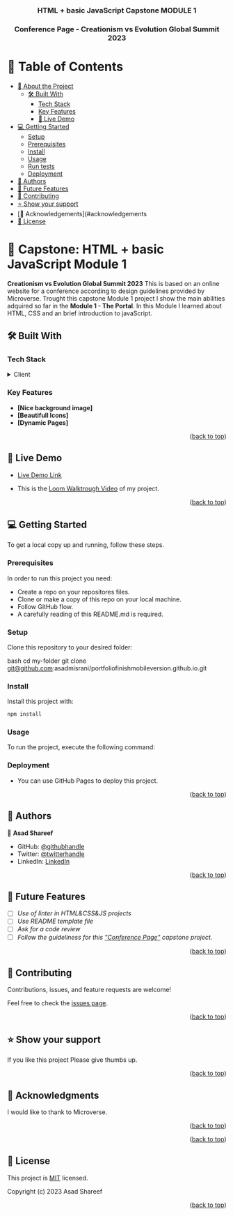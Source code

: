 <a name="readme-top"></a>

<div align="center">

  <h3><b> HTML + basic JavaScript Capstone MODULE 1</b></h3>
  <h3><b>Conference Page - Creationism vs Evolution Global Summit 2023</b></h3>

</div>

# 📗 Table of Contents

- [📖 About the Project](#about-project)
  - [🛠 Built With](#built-with)
    - [Tech Stack](#tech-stack)
    - [Key Features](#key-features)
    - [🚀 Live Demo](#live-demo)
- [💻 Getting Started](#getting-started)
  - [Setup](#setup)
  - [Prerequisites](#prerequisites)
  - [Install](#install)
  - [Usage](#usage)
  - [Run tests](#run-tests)
  - [Deployment](#triangular_flag_on_post-deployment)
- [👥 Authors](#authors)
- [🔭 Future Features](#future-features)
- [🤝 Contributing](#contributing)
- [⭐️ Show your support](#support)
- [🙏 Acknowledgements](#acknowledgements
- [📝 License](#license)

<!-- PROJECT DESCRIPTION -->

# 📖 Capstone: HTML + basic JavaScript Module 1 <a name="about-project"></a>

**Creationism vs Evolution Global Summit 2023** This is based on an online website for a conference according to design guidelines provided by Microverse. Trought this capstone Module 1 project I show the main abilities adquired so far in the **Module 1 - The Portal**. In this Module I learned about HTML, CSS and an brief introduction to javaScript.

## 🛠 Built With <a name="built-with"></a>

### Tech Stack <a name="tech-stack"></a>

<details>
  <summary>Client</summary>
  <ul>
    <li><a href="https://html.com/">Html</a></li>
    <li><a href="">CSS</a></li>
    <li><a href="">JavaScript</a></li>
  </ul>
</details>

<!-- Features -->

### Key Features <a name="key-features"></a>

- **[Nice background image]**
- **[Beautifull Icons]**
- **[Dynamic Pages]**

<p align="right">(<a href="#readme-top">back to top</a>)</p>

<!-- LIVE DEMO -->

## 🚀 Live Demo <a name="live-demo"></a>

- [Live Demo Link](https://asadmisrani.github.io/capstonemodule1.github.io/)

- This is the [Loom Walktrough Video](https://www.loom.com/share/60bcd67bfb264ba081ae8ac442537624) of my project.

<p align="right">(<a href="#readme-top">back to top</a>)</p>

<!-- GETTING STARTED -->

## 💻 Getting Started <a name="getting-started"></a>

To get a local copy up and running, follow these steps.

### Prerequisites

In order to run this project you need:

- Create a repo on your repositores files.
- Clone or make a copy of this repo on your local machine.
- Follow GitHub flow.
- A carefully reading of this README.md is required.

<!--
Example command:

```sh
 gem install rails
```
 -->

### Setup

Clone this repository to your desired folder:

bash
cd my-folder
git clone git@github.com:asadmisrani/portfoliofinishmobileversion.github.io.git

<!--
Example commands:

```sh
  cd my-folder
  git clone git@github.com:myaccount/my-project.git
```
--->

### Install

Install this project with:

```bash
npm install
```

<!--
Example command:

```sh
  cd my-project
  gem install
```
--->

### Usage

To run the project, execute the following command:

<!--
Example command:

```sh
  rails server
```
--->

<!--
Example command:

```sh
  bin/rails test test/models/article_test.rb
```
--->

### Deployment

- You can use GitHub Pages to deploy this project.

<!--
Example:

```sh

```
 -->

<p align="right">(<a href="#readme-top">back to top</a>)</p>

<!-- AUTHORS -->

## 👥 Authors <a name="authors"></a>

👤 **Asad Shareef**

- GitHub: [@githubhandle](https://github.com/asadmisrani)
- Twitter: [@twitterhandle](https://twitter.com/lizaliliafb1)
- LinkedIn: [LinkedIn](https://linkedin.com/in/asadshareef)

<p align="right">(<a href="#readme-top">back to top</a>)</p>

<!-- FUTURE FEATURES -->

## 🔭 Future Features <a name="future-features"></a>

- [ ] _Use of linter in HTML&CSS&JS projects_
- [ ] _Use README template file_
- [ ] _Ask for a code review_
- [ ] _Follow the guideliness for this ["Conference Page"](git@github.com:asadmisrani/capstonemodule1.github.io.git) capstone project._

<p align="right">(<a href="#readme-top">back to top</a>)</p>

<!-- CONTRIBUTING -->

## 🤝 Contributing <a name="contributing"></a>

Contributions, issues, and feature requests are welcome!

Feel free to check the [issues page](../../issues/).

<p align="right">(<a href="#readme-top">back to top</a>)</p>

<!-- SUPPORT -->

## ⭐️ Show your support <a name="support"></a>

If you like this project Please give thumbs up.

<p align="right">(<a href="#readme-top">back to top</a>)</p>

<!-- ACKNOWLEDGEMENTS -->

## 🙏 Acknowledgments <a name="acknowledgements"></a>

I would like to thank to Microverse.

<p align="right">(<a href="#readme-top">back to top</a>)</p>

<!-- FAQ (optional) -->

<p align="right">(<a href="#readme-top">back to top</a>)</p>

<!-- LICENSE -->

## 📝 License <a name="license"></a>

This project is [MIT](./LICENSE) licensed.

Copyright (c) 2023 Asad Shareef

<p align="right">(<a href="#readme-top">back to top</a>)</p>
